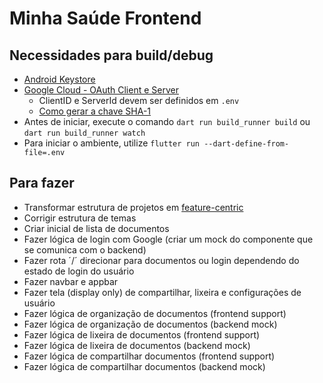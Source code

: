 # Minha Saúde Frontend

## Necessidades para build/debug

-   [Android Keystore](https://docs.flutter.dev/deployment/android#sign-the-app)
-   [Google Cloud - OAuth Client e Server](https://developer.android.com/identity/sign-in/credential-manager-siwg#set-google)
    -   ClientID e ServerId devem ser definidos em `.env`
    -   [Como gerar a chave SHA-1](https://stackoverflow.com/questions/51845559/generate-sha-1-for-flutter-react-native-android-native-app)
-   Antes de iniciar, execute o comando `dart run build_runner build` ou `dart run build_runner watch`
-   Para iniciar o ambiente, utilize `flutter run --dart-define-from-file=.env`

## Para fazer

-   Transformar estrutura de projetos em [feature-centric](docs/project_structure.md)
-   Corrigir estrutura de temas
-   Criar inicial de lista de documentos
-   Fazer lógica de login com Google (criar um mock do componente que se comunica com o backend)
-   Fazer rota ´/´ direcionar para documentos ou login dependendo do estado de login do usuário
-   Fazer navbar e appbar
-   Fazer tela (display only) de compartilhar, lixeira e configurações de usuário
-   Fazer lógica de organização de documentos (frontend support)
-   Fazer lógica de organização de documentos (backend mock)
-   Fazer lógica de lixeira de documentos (frontend support)
-   Fazer lógica de lixeira de documentos (backend mock)
-   Fazer lógica de compartilhar documentos (frontend support)
-   Fazer lógica de compartilhar documentos (backend mock)
